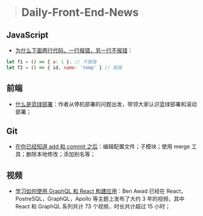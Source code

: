 
> # Daily-Front-End-News

## JavaScript

- [为什么下面两行代码，一行报错，另一行不报错](https://twitter.com/ruanyf/status/980976233348440064)：
```js
let f1 = () => { a: 1 }; // 不报错
let f2 = () => { id, name: 'temp' } // 报错
```

## 前端

- [什么是蓝绿部署](http://t.cn/RnsaPqB)：作者从停机部署的问题出发，带领大家认识蓝绿部署和滚动部署；

## Git

- [在你已经知道 add 和 commit 之后](http://t.cn/RmPdX3t)：编辑配置文件；子模块；使用 merge 工具；删除本地修改；添加别名等；

## 视频

- [学习如何使用 GraphQL 和 React 构建应用](https://www.youtube.com/playlist?list=PLN3n1USn4xlkdRlq3VZ1sT6SGW0-yajjL)：Ben Awad 已经在 React，PostreSQL，GraphQL，Apollo 等主题上发布了大约 3 年的视频，其中 React 和 GraphQL 系列共计 73 个视频，时长共计超过 15 小时；
